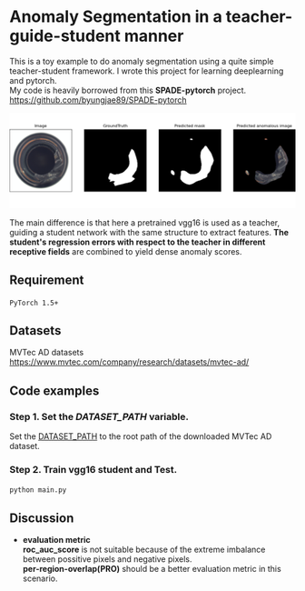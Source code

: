 # Anomaly Segmentation in a teacher-guide-student manner

This is a toy example to do anomaly segmentation using a quite simple teacher-student framework. I wrote this project for learning deeplearning and pytorch.<br> My code is heavily borrowed from this **SPADE-pytorch** project. https://github.com/byungjae89/SPADE-pytorch<br>

![avatar](./bottle_000.png)<br>

The main difference is that here a pretrained vgg16 is used as a teacher, guiding a student network with the same structure to extract features. **The student's regression errors with respect to the teacher in different receptive fields** are combined to yield dense anomaly scores. <br>

## Requirement
`PyTorch 1.5+` <br>


## Datasets
MVTec AD datasets https://www.mvtec.com/company/research/datasets/mvtec-ad/

## Code examples

### Step 1. Set the *DATASET_PATH* variable.

Set the [DATASET_PATH](main.py#L022) to the root path of the downloaded MVTec AD dataset.

### Step 2. Train vgg16 student and Test.

`python main.py`


## Discussion
- **evaluation metric**<br>
**roc_auc_score** is not suitable because of  the extreme imbalance between possitive pixels and negative  pixels.<br>
**per-region-overlap(PRO)** should be a better evaluation metric in this scenario.



